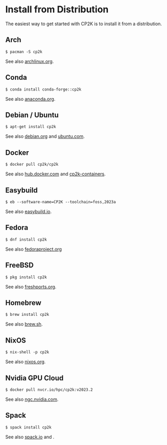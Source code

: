 # Install from Distribution

The easiest way to get started with CP2K is to install it from a distribution.

## Arch

```shell
$ pacman -S cp2k
```

See also [archlinux.org](https://aur.archlinux.org/packages/cp2k).

## Conda

```shell
$ conda install conda-forge::cp2k
```

See also [anaconda.org](https://anaconda.org/conda-forge/cp2k).

## Debian / Ubuntu

```shell
$ apt-get install cp2k
```

See also [debian.org](https://packages.debian.org/search?keywords=cp2k) and
[ubuntu.com](https://packages.ubuntu.com/search?keywords=cp2k).

## Docker

```shell
$ docker pull cp2k/cp2k
```

See also [hub.docker.com](https://hub.docker.com/r/cp2k/cp2k) and
[cp2k-containers](https://github.com/cp2k/cp2k-containers).

## Easybuild

```shell
$ eb --software-name=CP2K --toolchain=foss,2023a
```

See also [easybuild.io](https://docs.easybuild.io/version-specific/supported-software/c/CP2K/).

## Fedora

```shell
$ dnf install cp2k
```

See also [fedoraproject.org](https://src.fedoraproject.org/rpms/cp2k)

## FreeBSD

```shell
$ pkg install cp2k
```

See also [freshports.org](https://www.freshports.org/science/cp2k/).

## Homebrew

```shell
$ brew install cp2k
```

See also [brew.sh](https://formulae.brew.sh/formula/cp2k).

## NixOS

```shell
$ nix-shell -p cp2k
```

See also [nixos.org](https://search.nixos.org/packages?query=cp2k).

## Nvidia GPU Cloud

```shell
$ docker pull nvcr.io/hpc/cp2k:v2023.2
```

See also [ngc.nvidia.com](https://catalog.ngc.nvidia.com/orgs/hpc/containers/cp2k).

## Spack

```shell
$ spack install cp2k
```

See also [spack.io](https://packages.spack.io/package.html?name=cp2k) and [](./build-with-spack).
